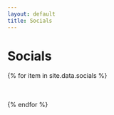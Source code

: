 ```yaml
---
layout: default
title: Socials
---
```

# Socials

<div class="row">
{% for item in site.data.socials %}
<div class="col-12 col-lg link-button">
<a href="{{ item.address }}" class="chat-link">
<svg xmlns="http://www.w3.org/2000/svg" x="0px" y="0px" width="48" height="48" viewBox="0 0 48 48">
{% for icon_path in item.icon %}
<path fill="{{ icon_path.colour }}" d="{{ icon_path.path }}"></path>
{% endfor %}
</svg>
</a>
</div>
{% endfor %}
</div>